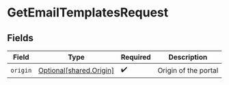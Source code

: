 # GetEmailTemplatesRequest


## Fields

| Field                                                        | Type                                                         | Required                                                     | Description                                                  |
| ------------------------------------------------------------ | ------------------------------------------------------------ | ------------------------------------------------------------ | ------------------------------------------------------------ |
| `origin`                                                     | [Optional[shared.Origin]](undefined/models/shared/origin.md) | :heavy_check_mark:                                           | Origin of the portal                                         |